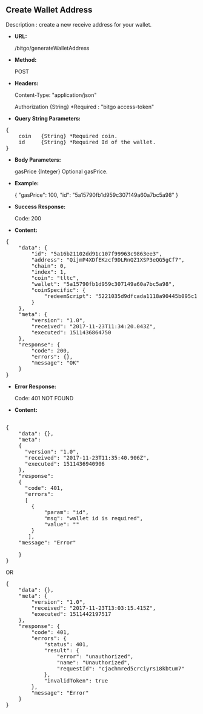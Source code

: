 **Create Wallet Address**
----
Description : create a new receive address for your wallet.

* **URL:**

    /bitgo/generateWalletAddress

* **Method:**

   POST

   
* **Headers:**

	Content-Type: "application/json"

	Authorization {String} *Required : "bitgo access-token"
   
* **Query String Parameters:**
<pre>
{
	coin   {String} *Required coin.
	id     {String} *Required Id of the wallet.
}
</pre>

* **Body Parameters:**

	gasPrice   {Integer} Optional gasPrice.
	   
* **Example:**

	{
		"gasPrice": 100,
		"id": "5a15790fb1d959c307149a60a7bc5a98"
	}

* **Success Response:**

	Code: 200
  
* **Content:**
<pre>
{
    "data": {
        "id": "5a16b21102dd91c107f99963c9863ee3",
        "address": "QijmP4XDfEKzcf9DLRnQZ1XSP3eQG5gCf7",
        "chain": 0,
        "index": 1,
        "coin": "tltc",
        "wallet": "5a15790fb1d959c307149a60a7bc5a98",
        "coinSpecific": {
            "redeemScript": "5221035d9dfcada1118a90445b095c190d2d8212358604f398f2fa2c01c80640b6df942102eb604fb03216006643fd9c36fb110beeb3f3c585c337518f928b169a4522c6592103d35cb4cf877edc58a5d554710b1b73adf1fdda6451ff464f3927b2ff048cfeaf53ae"
        }
    },
    "meta": {
        "version": "1.0",
        "received": "2017-11-23T11:34:20.043Z",
        "executed": 1511436864750
    },
    "response": {
        "code": 200,
        "errors": {},
        "message": "OK"
    }
}
</pre>
		
* **Error Response:**

	Code: 401 NOT FOUND
  
* **Content:** 
<pre>		
{
	"data": {},
	"meta": 
	{
	  "version": "1.0",
	  "received": "2017-11-23T11:35:40.906Z",
	  "executed": 1511436940906
	},
	"response": 
	{ 
	  "code": 401,
	  "errors": 
	  [
	    {
		    "param": "id",
		    "msg": "wallet id is required",
		    "value": ""
		}
	   ],
	"message": "Error"
			
	}
}
</pre>

OR

<pre>
{
    "data": {},
    "meta": {
        "version": "1.0",
        "received": "2017-11-23T13:03:15.415Z",
        "executed": 1511442197517
    },
    "response": {
        "code": 401,
        "errors": {
            "status": 401,
            "result": {
                "error": "unauthorized",
                "name": "Unauthorized",
                "requestId": "cjachmred5crciyrs18kbtum7"
            },
            "invalidToken": true
        },
        "message": "Error"
    }
}
</pre>